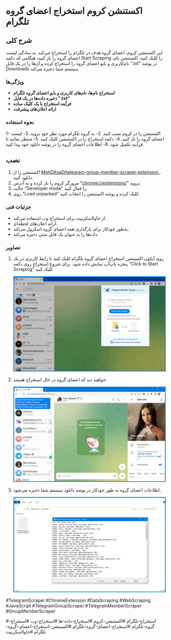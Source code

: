 # اکستنشن کروم استخراج اعضای گروه تلگرام


## شرح کلی

این اکستنشن کروم، اعضای گروه هدف در تلگرام را استخراج می‌کند. به سادگی لیست اعضای گروه را باز کنید، هنگامی که دکمه Start Scraping را کلیک کنید، اکستنشن نام‌، نام‌کاربری و بایو اعضای گروه را استخراج کرده و آن‌ها را در یک فایل ".txt" در پوشه Downloads سیستم شما ذخیره می‌کند.


### ویژگی‌ها
*   **استخراج نام‌ها، نام‌های کاربری و بایو اعضای گروه تلگرام**
*   **ذخیره داده‌ها در یک فایل ".txt"**
*   **فرآیند استخراج با یک کلیک ساده**
*   **ارائه اعلان‌های پیشرفت**


### نحوه استفاده
1- اکستنشن را در کروم نصب کنید.
2- به گروه تلگرام مورد نظر خود بروید.
3- لیست اعضای گروه را باز کنید.
4- دکمه استخراج را در اکستنشن کلیک کنید.
5- منتظر بمانید تا فرآیند تکمیل شود.
6- اطلاعات اعضای گروه را در پوشه دانلود خود پیدا کنید.


## نصب

1. اکستنشن را از [MehDAsaD/telegram-group-member-scraper-extension.](https://github.com/MehDAsaD/telegram-group-member-scraper-extension/tree/main). دانلود کنید.
2. مرورگر کروم را باز کرده و به آدرس "[chrome://extensions/](chrome://extensions/)" بروید.
3. حالت "Developer mode" را فعال کنید.
4. روی "Load unpacked" کلیک کرده و پوشه اکستنشن را انتخاب کنید.


### جزئیات فنی
- از جاوااسکریپت برای استخراج وب استفاده می‌کند.
- ارائه اعلان‌های لحظه‌ای.
- به‌طور خودکار برای بارگذاری همه اعضای گروه اسکرول می‌کند.
- داده‌ها را به عنوان یک فایل متنی ذخیره می‌کند.

  

### تصاویر
1. روی آیکون اکستنشن استخراج اعضای گروه تلگرام کلیک کنید تا رابط کاربری در یک پنجره پاپ‌آپ نمایش داده شود. برای شروع استخراج روی دکمه "Click to Start Scraping" کلیک کنید

   ![تصویر 1](screenshot/extension-1.png)

2. خواهید دید که اعضای گروه در حال استخراج هستند.

   ![تصویر 2](screenshot/extension-2.png)

3. اطلاعات اعضای گروه به طور خودکار در پوشه دانلود سیستم شما ذخیره می‌شود.

   ![تصویر 3](screenshot/extension-3.png)


#TelegramScraper #ChromeExtension #DataScraping #WebScraping #JavaScript #TelegramGroupScraper #TelegramMemberScraper #GroupMemberScraper

#استخراج-تلگرام #اکستنشن-کروم #استخراج-داده-ها #استخراج-وب #استخراج-گروه-تلگرام #استخراج-اعضای-گروه-تلگرام #اکستنشن-استخراج-اعضای-گروه-تلگرام #جاوااسکریپت
